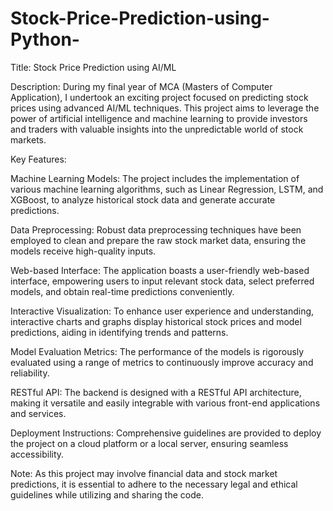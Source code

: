 # Stock-Price-Prediction-using-Python-
Title: Stock Price Prediction using AI/ML

Description:
During my final year of MCA (Masters of Computer Application), I undertook an exciting project focused on predicting stock prices using advanced AI/ML techniques. This project aims to leverage the power of artificial intelligence and machine learning to provide investors and traders with valuable insights into the unpredictable world of stock markets.

Key Features:

Machine Learning Models: The project includes the implementation of various machine learning algorithms, such as Linear Regression, LSTM, and XGBoost, to analyze historical stock data and generate accurate predictions.

Data Preprocessing: Robust data preprocessing techniques have been employed to clean and prepare the raw stock market data, ensuring the models receive high-quality inputs.

Web-based Interface: The application boasts a user-friendly web-based interface, empowering users to input relevant stock data, select preferred models, and obtain real-time predictions conveniently.

Interactive Visualization: To enhance user experience and understanding, interactive charts and graphs display historical stock prices and model predictions, aiding in identifying trends and patterns.

Model Evaluation Metrics: The performance of the models is rigorously evaluated using a range of metrics to continuously improve accuracy and reliability.

RESTful API: The backend is designed with a RESTful API architecture, making it versatile and easily integrable with various front-end applications and services.

Deployment Instructions: Comprehensive guidelines are provided to deploy the project on a cloud platform or a local server, ensuring seamless accessibility.

Note: As this project may involve financial data and stock market predictions, it is essential to adhere to the necessary legal and ethical guidelines while utilizing and sharing the code.
